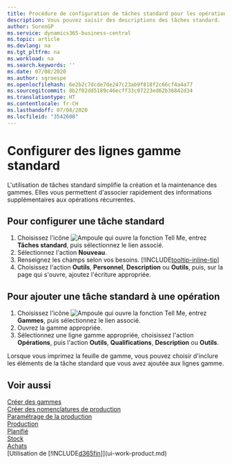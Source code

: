 ```yaml
---
title: Procédure de configuration de tâches standard pour les opérations | Microsoft Docs
description: Vous pouvez saisir des descriptions des tâches standard.
author: SorenGP
ms.service: dynamics365-business-central
ms.topic: article
ms.devlang: na
ms.tgt_pltfrm: na
ms.workload: na
ms.search.keywords: ''
ms.date: 07/08/2020
ms.author: sgroespe
ms.openlocfilehash: 6e2b2c7dcde7de247c23ab9f818f2c66cf4a4a77
ms.sourcegitcommit: 8b2f02dd5189c46ecff33c07223ed62b36842d34
ms.translationtype: HT
ms.contentlocale: fr-CH
ms.lasthandoff: 07/08/2020
ms.locfileid: "3542608"
---
```

# <a name="set-up-standard-routing-lines"></a>Configurer des lignes gamme standard

L'utilisation de tâches standard simplifie la création et la maintenance des gammes. Elles vous permettent d'associer rapidement des informations supplémentaires aux opérations récurrentes.

## <a name="to-set-up-a-standard-task"></a>Pour configurer une tâche standard

1. Choisissez l'icône ![Ampoule qui ouvre la fonction Tell Me](media/ui-search/search_small.png "Dites-moi ce que vous voulez faire"), entrez **Tâches standard**, puis sélectionnez le lien associé.
2. Sélectionnez l'action **Nouveau**.
3. Renseignez les champs selon vos besoins. [!INCLUDE[tooltip-inline-tip](includes/tooltip-inline-tip_md.md)]
4. Choisissez l'action **Outils**, **Personnel**, **Description** ou **Outils**, puis, sur la page qui s'ouvre, ajoutez l'écriture appropriée.

## <a name="to-add-a-standard-task-to-an-operation"></a>Pour ajouter une tâche standard à une opération

1. Choisissez l'icône ![Ampoule qui ouvre la fonction Tell Me](media/ui-search/search_small.png "Dites-moi ce que vous voulez faire"), entrez **Gammes**, puis sélectionnez le lien associé.
2. Ouvrez la gamme appropriée.
3. Sélectionnez une ligne gamme appropriée, choisissez l'action **Opérations**, puis l'action **Outils**, **Qualifications**, **Description** ou **Outils**.

Lorsque vous imprimez la feuille de gamme, vous pouvez choisir d'inclure les éléments de la tâche standard que vous avez ajoutée aux lignes gamme.

## <a name="see-also"></a>Voir aussi

[Créer des gammes](production-how-to-create-routings.md)  
[Créer des nomenclatures de production](production-how-to-create-production-boms.md)  
[Paramétrage de la production](production-configure-production-processes.md)  
[Production](production-manage-manufacturing.md)  
[Planifié](production-planning.md)  
[Stock](inventory-manage-inventory.md)  
[Achats](purchasing-manage-purchasing.md)  
[Utilisation de [!INCLUDE[d365fin](includes/d365fin_md.md)]](ui-work-product.md)  
